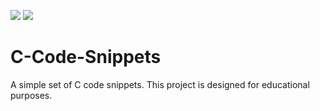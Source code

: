 ![](https://img.shields.io/badge/Programming_Language-C-green.svg)
![](https://img.shields.io/badge/Status-Untested-orange.svg)

# C-Code-Snippets
A simple set of C code snippets. This project is designed for educational purposes.
